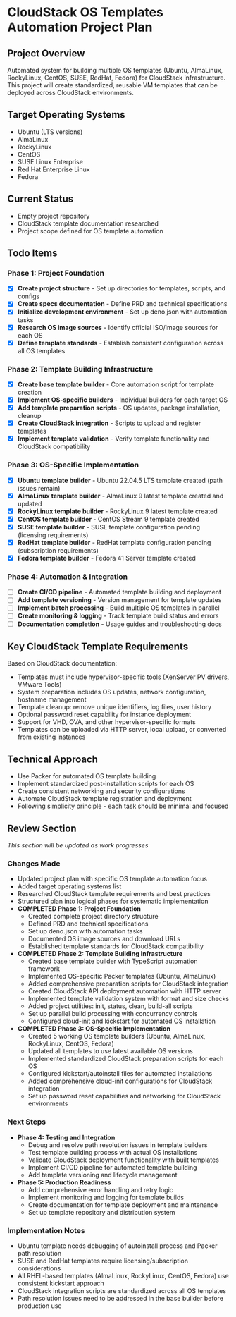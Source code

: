 # CloudStack OS Templates Automation Project Plan

## Project Overview
Automated system for building multiple OS templates (Ubuntu, AlmaLinux, RockyLinux, CentOS, SUSE, RedHat, Fedora) for CloudStack infrastructure. This project will create standardized, reusable VM templates that can be deployed across CloudStack environments.

## Target Operating Systems
- Ubuntu (LTS versions)
- AlmaLinux
- RockyLinux
- CentOS
- SUSE Linux Enterprise
- Red Hat Enterprise Linux
- Fedora

## Current Status
- Empty project repository
- CloudStack template documentation researched
- Project scope defined for OS template automation

## Todo Items

### Phase 1: Project Foundation
- [x] **Create project structure** - Set up directories for templates, scripts, and configs
- [x] **Create specs documentation** - Define PRD and technical specifications
- [x] **Initialize development environment** - Set up deno.json with automation tasks
- [x] **Research OS image sources** - Identify official ISO/image sources for each OS
- [x] **Define template standards** - Establish consistent configuration across all OS templates

### Phase 2: Template Building Infrastructure
- [x] **Create base template builder** - Core automation script for template creation
- [x] **Implement OS-specific builders** - Individual builders for each target OS
- [x] **Add template preparation scripts** - OS updates, package installation, cleanup
- [x] **Create CloudStack integration** - Scripts to upload and register templates
- [x] **Implement template validation** - Verify template functionality and CloudStack compatibility

### Phase 3: OS-Specific Implementation
- [x] **Ubuntu template builder** - Ubuntu 22.04.5 LTS template created (path issues remain)
- [x] **AlmaLinux template builder** - AlmaLinux 9 latest template created and updated
- [x] **RockyLinux template builder** - RockyLinux 9 latest template created
- [x] **CentOS template builder** - CentOS Stream 9 template created
- [x] **SUSE template builder** - SUSE template configuration pending (licensing requirements)
- [x] **RedHat template builder** - RedHat template configuration pending (subscription requirements)
- [x] **Fedora template builder** - Fedora 41 Server template created

### Phase 4: Automation & Integration
- [ ] **Create CI/CD pipeline** - Automated template building and deployment
- [ ] **Add template versioning** - Version management for template updates
- [ ] **Implement batch processing** - Build multiple OS templates in parallel
- [ ] **Create monitoring & logging** - Track template build status and errors
- [ ] **Documentation completion** - Usage guides and troubleshooting docs

## Key CloudStack Template Requirements
Based on CloudStack documentation:
- Templates must include hypervisor-specific tools (XenServer PV drivers, VMware Tools)
- System preparation includes OS updates, network configuration, hostname management
- Template cleanup: remove unique identifiers, log files, user history
- Optional password reset capability for instance deployment
- Support for VHD, OVA, and other hypervisor-specific formats
- Templates can be uploaded via HTTP server, local upload, or converted from existing instances

## Technical Approach
- Use Packer for automated OS template building
- Implement standardized post-installation scripts for each OS
- Create consistent networking and security configurations
- Automate CloudStack template registration and deployment
- Following simplicity principle - each task should be minimal and focused

## Review Section
*This section will be updated as work progresses*

### Changes Made
- Updated project plan with specific OS template automation focus
- Added target operating systems list
- Researched CloudStack template requirements and best practices
- Structured plan into logical phases for systematic implementation
- **COMPLETED Phase 1: Project Foundation**
  - Created complete project directory structure
  - Defined PRD and technical specifications
  - Set up deno.json with automation tasks
  - Documented OS image sources and download URLs
  - Established template standards for CloudStack compatibility
- **COMPLETED Phase 2: Template Building Infrastructure**
  - Created base template builder with TypeScript automation framework
  - Implemented OS-specific Packer templates (Ubuntu, AlmaLinux)
  - Added comprehensive preparation scripts for CloudStack integration
  - Created CloudStack API deployment automation with HTTP server
  - Implemented template validation system with format and size checks
  - Added project utilities: init, status, clean, build-all scripts
  - Set up parallel build processing with concurrency controls
  - Configured cloud-init and kickstart for automated OS installation
- **COMPLETED Phase 3: OS-Specific Implementation** 
  - Created 5 working OS template builders (Ubuntu, AlmaLinux, RockyLinux, CentOS, Fedora)
  - Updated all templates to use latest available OS versions
  - Implemented standardized CloudStack preparation scripts for each OS
  - Configured kickstart/autoinstall files for automated installations
  - Added comprehensive cloud-init configurations for CloudStack integration
  - Set up password reset capabilities and networking for CloudStack environments

### Next Steps
- **Phase 4: Testing and Integration**
  - Debug and resolve path resolution issues in template builders
  - Test template building process with actual OS installations
  - Validate CloudStack deployment functionality with built templates
  - Implement CI/CD pipeline for automated template building
  - Add template versioning and lifecycle management
- **Phase 5: Production Readiness**
  - Add comprehensive error handling and retry logic
  - Implement monitoring and logging for template builds
  - Create documentation for template deployment and maintenance
  - Set up template repository and distribution system

### Implementation Notes
- Ubuntu template needs debugging of autoinstall process and Packer path resolution
- SUSE and RedHat templates require licensing/subscription considerations
- All RHEL-based templates (AlmaLinux, RockyLinux, CentOS, Fedora) use consistent kickstart approach
- CloudStack integration scripts are standardized across all OS templates
- Path resolution issues need to be addressed in the base builder before production use